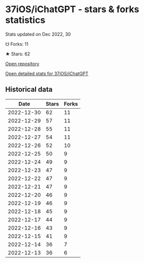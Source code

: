 # 37iOS/iChatGPT - stars & forks statistics

Stats updated on Dec 2022, 30

☋ Forks: 11

★ Stars: 62

[Open repository](https://github.com/37iOS/iChatGPT)

[Open detailed stats for 37iOS/iChatGPT](https://reviewgithub.com/rep/37iOS/iChatGPT)

## Historical data
| Date | Stars | Forks |
|------|-------|-------|
| 2022-12-30 | 62 | 11 | 
| 2022-12-29 | 57 | 11 | 
| 2022-12-28 | 55 | 11 | 
| 2022-12-27 | 54 | 11 | 
| 2022-12-26 | 52 | 10 | 
| 2022-12-25 | 50 | 9 | 
| 2022-12-24 | 49 | 9 | 
| 2022-12-23 | 47 | 9 | 
| 2022-12-22 | 47 | 9 | 
| 2022-12-21 | 47 | 9 | 
| 2022-12-20 | 46 | 9 | 
| 2022-12-19 | 46 | 9 | 
| 2022-12-18 | 45 | 9 | 
| 2022-12-17 | 44 | 9 | 
| 2022-12-16 | 43 | 9 | 
| 2022-12-15 | 41 | 9 | 
| 2022-12-14 | 36 | 7 | 
| 2022-12-13 | 36 | 6 | 

